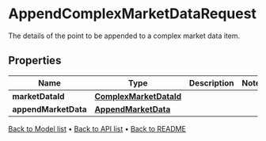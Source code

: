 

# AppendComplexMarketDataRequest

The details of the point to be appended to a complex market data item.

## Properties

| Name | Type | Description | Notes |
|------------ | ------------- | ------------- | -------------|
|**marketDataId** | [**ComplexMarketDataId**](ComplexMarketDataId.md) |  |  |
|**appendMarketData** | [**AppendMarketData**](AppendMarketData.md) |  |  |



[Back to Model list](../README.md#documentation-for-models) &#8226; [Back to API list](../README.md#documentation-for-api-endpoints) &#8226; [Back to README](../README.md)


